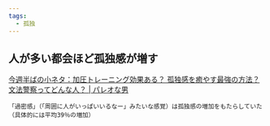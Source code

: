 ```yaml
---
tags:
  - 孤独
---
```

## 人が多い都会ほど孤独感が増す
[今週半ばの小ネタ：加圧トレーニング効果ある？ 孤独感を癒やす最強の方法？ 文法警察ってどんな人？ | パレオな男](https://yuchrszk.blogspot.com/2022/01/blog-post_20.html)

```
「過密感」（「周囲に人がいっぱいいるなー」みたいな感覚）は孤独感の増加をもたらしていた（具体的には平均39％の増加）
```

